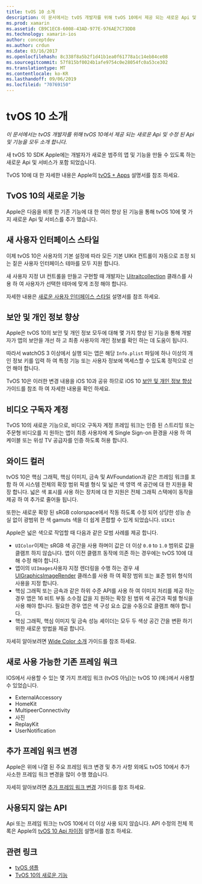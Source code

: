 ```yaml
---
title: tvOS 10 소개
description: 이 문서에서는 tvOS 개발자를 위해 tvOS 10에서 제공 되는 새로운 Api 및 수정 된 Api 및 기능을 모두 소개 합니다.
ms.prod: xamarin
ms.assetid: CB9C1EC8-6008-43AD-977E-976AE7C73DD8
ms.technology: xamarin-ios
author: conceptdev
ms.author: crdun
ms.date: 03/16/2017
ms.openlocfilehash: 8c338f8a5b2f1d41b1ea0f61778a1c14eb84ce08
ms.sourcegitcommit: 57f815bf0024b1afe9754c0e28054fc0a53ce302
ms.translationtype: MT
ms.contentlocale: ko-KR
ms.lasthandoff: 09/06/2019
ms.locfileid: "70769150"
---
```

# <a name="introduction-to-tvos-10"></a>tvOS 10 소개

_이 문서에서는 tvOS 개발자를 위해 tvOS 10에서 제공 되는 새로운 Api 및 수정 된 Api 및 기능을 모두 소개 합니다._

새 tvOS 10 SDK Apple에는 개발자가 새로운 범주의 앱 및 기능을 만들 수 있도록 하는 새로운 Api 및 서비스가 포함 되었습니다. 

TvOS 10에 대 한 자세한 내용은 Apple의 [tvOS + Apps](https://developer.apple.com/tvos/) 설명서를 참조 하세요.

## <a name="whats-new-in-tvos-10"></a>TvOS 10의 새로운 기능

Apple은 다음을 비롯 한 기존 기능에 대 한 여러 향상 된 기능을 통해 tvOS 10에 몇 가지 새로운 Api 및 서비스를 추가 했습니다.

## <a name="new-user-interface-styles"></a>새 사용자 인터페이스 스타일

이제 tvOS 10은 사용자의 기본 설정에 따라 모든 기본 UIKit 컨트롤이 자동으로 조정 되는 짙은 사용자 인터페이스 테마를 모두 지원 합니다.

새 사용자 지정 UI 컨트롤을 만들고 구현할 때 개발자는 [Uitraitcollection](https://developer.apple.com/reference/uikit/uitraitcollection) 클래스를 사용 하 여 사용자가 선택한 테마에 맞게 조정 해야 합니다.

자세한 내용은 [새로운 사용자 인터페이스 스타일](~/ios/tvos/platform/user-interface-styles.md) 설명서를 참조 하세요.

## <a name="security-and-privacy-enhancements"></a>보안 및 개인 정보 향상

Apple은 tvOS 10의 보안 및 개인 정보 모두에 대해 몇 가지 향상 된 기능을 통해 개발자가 앱의 보안을 개선 하 고 최종 사용자의 개인 정보를 확인 하는 데 도움이 됩니다.

따라서 watchOS 3 이상에서 실행 되는 앱은 해당 `Info.plist` 파일에 하나 이상의 개인 정보 키를 입력 하 여 특정 기능 또는 사용자 정보에 액세스할 수 있도록 정적으로 선언 해야 합니다.

TvOS 10은 이러한 변경 내용을 iOS 10과 공유 하므로 iOS 10 [보안 및 개인 정보 향상](~/ios/app-fundamentals/security-privacy.md) 가이드를 참조 하 여 자세한 내용을 확인 하세요.

## <a name="video-subscriber-account"></a>비디오 구독자 계정

TvOS 10의 새로운 기능으로, 비디오 구독자 계정 프레임 워크는 인증 된 스트리밍 또는 주문형 비디오를 지 원하는 앱이 최종 사용자에 게 Single Sign-on 환경을 사용 하 여 케이블 또는 위성 TV 공급자를 인증 하도록 허용 합니다.

<!--To find out more, please see our [Video Subscriber Account](~/ios/platform-features/introduction-to-ios10/video-subscriber-account/) guide.-->

## <a name="wide-color"></a>와이드 컬러

tvOS 10은 핵심 그래픽, 핵심 이미지, 금속 및 AVFoundation과 같은 프레임 워크를 포함 하 여 시스템 전체의 확장 범위 픽셀 형식 및 넓은 색 영역 색 공간에 대 한 지원을 확장 합니다. 넓은 색 표시를 사용 하는 장치에 대 한 지원은 전체 그래픽 스택에이 동작을 제공 하 여 추가로 줄어들 됩니다.

또한는 새로운 확장 된 sRGB colorspace에서 작동 하도록 수정 되어 상당한 성능 손실 없이 광범위 한 색 gamuts 색을 더 쉽게 혼합할 수 있게 되었습니다. `UIKit`

Apple은 넓은 색으로 작업할 때 다음과 같은 모범 사례를 제공 합니다.

- `UIColor`이제는 sRGB 색 공간을 사용 하며이 값은 더 이상 `0.0` to `1.0` 범위로 값을 클램프 하지 않습니다. 앱이 이전 클램프 동작에 의존 하는 경우에는 tvOS 10에 대해 수정 해야 합니다.
- 앱이의 `UIImages`사용자 지정 렌더링을 수행 하는 경우 새 [UIGraphicsImageRender](https://developer.apple.com/reference/uikit/uigraphicsimagerenderer) 클래스를 사용 하 여 확장 범위 또는 표준 범위 형식의 사용을 지정 합니다.
- 핵심 그래픽 또는 금속과 같은 하위 수준 API를 사용 하 여 이미지 처리를 제공 하는 경우 앱은 16 비트 부동 소수점 값을 지 원하는 확장 된 범위 색 공간과 픽셀 형식을 사용 해야 합니다. 필요한 경우 앱은 색 구성 요소 값을 수동으로 클램프 해야 합니다.
- 핵심 그래픽, 핵심 이미지 및 금속 성능 셰이더는 모두 두 색상 공간 간을 변환 하기 위한 새로운 방법을 제공 합니다.

자세히 알아보려면 [Wide Color 소개](~/ios/platform/wide-color.md) 가이드를 참조 하세요.

## <a name="newly-available-existing-frameworks"></a>새로 사용 가능한 기존 프레임 워크

IOS에서 사용할 수 있는 몇 가지 프레임 워크 (tvOS 아님)는 tvOS 10 (예:)에서 사용할 수 있었습니다.

- ExternalAccessory
- HomeKit
- MultipeerConnectivity
- 사진
- ReplayKit
- UserNotification

## <a name="additional-framework-changes"></a>추가 프레임 워크 변경

Apple은 위에 나열 된 주요 프레임 워크 변경 및 추가 사항 외에도 tvOS 10에서 추가 사소한 프레임 워크 변경을 많이 수행 했습니다.

자세히 알아보려면 [추가 프레임 워크 변경](~/ios/tvos/platform/introduction-to-tvos10/additional-framework-changes.md) 가이드를 참조 하세요.

## <a name="deprecated-apis"></a>사용되지 않는 API

Api 또는 프레임 워크는 tvOS 10에서 더 이상 사용 되지 않습니다. API 수정의 전체 목록은 Apple의 [tvOS 10 Api 차이점](https://developer.apple.com/library/prerelease/content/releasenotes/General/tvOS10APIDiffs/index.html) 설명서를 참조 하세요.

## <a name="related-links"></a>관련 링크

- [tvOS 샘플](https://docs.microsoft.com/samples/browse/?products=xamarin&term=Xamarin.iOS+tvOS)
- [TvOS 10의 새로운 기능](https://developer.apple.com/library/prerelease/content/releasenotes/General/WhatsNewinTVOS/Articles/tvOS10.html#//apple_ref/doc/uid/TP40017259-SW1)
